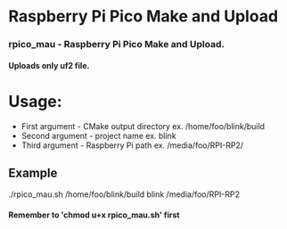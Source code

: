 # Raspberry Pi Pico Make and Upload
### rpico_mau - Raspberry Pi Pico Make and Upload.
#### Uploads **only uf2** file.
# Usage:
  - First argument - CMake output directory ex. /home/foo/blink/build
  - Second argument - project name ex. blink
  - Third argument - Raspberry Pi path ex. /media/foo/RPI-RP2/
## Example
 ./rpico_mau.sh /home/foo/blink/build blink /media/foo/RPI-RP2

#### Remember to 'chmod u+x rpico_mau.sh' first
